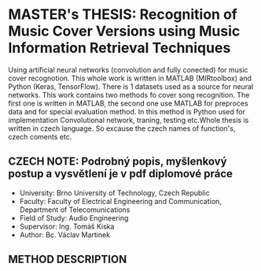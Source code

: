 # MASTER's THESIS: Recognition of Music Cover Versions using Music Information Retrieval Techniques

Using artificial neural networks (convolution and fully conected) for music cover recognotion. This whole work is written in MATLAB (MIRtoolbox) and Python (Keras, TensorFlow). There is 1 datasets used as a source for neural networks. This work contains two methods fo cover song recognition. The first one is written in MATLAB, the second one use MATLAB for preproces data and for special evaluation method. In this method is Python used for implementation Convolutional network, traning, testing etc.Whole thesis is written in czech language. So excause the czech names of function's, czech coments etc. 

## CZECH NOTE: Podrobný popis, myšlenkový postup a vysvětlení je v pdf diplomové práce 

- University: Brno University of Technology, Czech Republic
- Faculty: Faculty of Electrical Engineering and Communication, Department of Telecomunications
- Field of Study: Audio Engineering
- Supervisor: Ing. Tomáš Kiska
- Author: Bc. Václav Martinek

## METHOD DESCRIPTION
